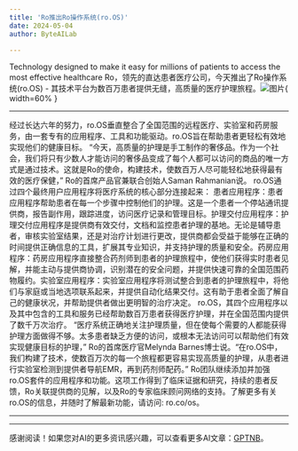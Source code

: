 ```yaml
---
title: 'Ro推出Ro操作系统(ro.OS)'
date: 2024-05-04
author: ByteAILab

---
```


Technology designed to make it easy for millions of patients to access the most effective healthcare
Ro，领先的直达患者医疗公司，今天推出了Ro操作系统(ro.OS) - 其技术平台为数百万患者提供无缝，高质量的医疗护理旅程。![图片](https://ai-techpark.com/wp-content/uploads/2024/05/Ro-introduce-960x540.jpg){ width=60% }

---
经过长达六年的努力，ro.OS垂直整合了全国范围的远程医疗、实验室和药房服务，由一套专有的应用程序、工具和功能驱动。ro.OS旨在帮助患者更轻松有效地实现他们的健康目标。 
“今天，高质量的护理是手工制作的奢侈品。作为一个社会，我们将只有少数人才能访问的奢侈品变成了每个人都可以访问的商品的唯一方式是通过技术。这就是Ro的使命，构建技术，使数百万人尽可能轻松地获得最有效的医疗保健，” Ro的首席产品官兼联合创始人Saman Rahmanian说。
ro.OS通过四个最终用户应用程序将医疗系统的核心部分连接起来：
患者应用程序：患者应用程序帮助患者在每一个步骤中控制他们的护理。这是一个患者一个停站通讯提供商，报告副作用，跟踪进度，访问医疗记录和管理目标。护理交付应用程序：护理交付应用程序是提供商有效交付，文档和监控患者护理的基地。无论是辅导患者，审核实验室结果，还是对治疗计划进行更改，提供商都会受益于能够在正确的时间提供正确信息的工具，扩展其专业知识，并支持护理的质量和安全。药房应用程序：药房应用程序直接整合药剂师到患者的护理旅程中，使他们获得实时患者见解，并能主动与提供商协调，识别潜在的安全问题，并提供快速可靠的全国范围药物履约。实验室应用程序：实验室应用程序将测试整合到患者的护理旅程中，将他们与家庭或当地选项联系起来，并提供自动化结果交付。这有助于患者全面了解自己的健康状况，并帮助提供者做出更明智的治疗决定。
ro.OS，其四个应用程序以及其中包含的工具和服务已经帮助数百万患者获得医疗护理，并在全国范围内提供了数千万次治疗。
“医疗系统正确地关注护理质量，但在使每个需要的人都能获得护理方面做得不够。太多患者缺乏方便的访问，或根本无法访问可以帮助他们有效实现健康目标的护理，” Ro的首席医疗官Melynda Barnes博士说。“在ro.OS中，我们构建了技术，使数百万次的每一个旅程都更容易实现高质量的护理，从患者进行实验室检测到提供者导航EMR，再到药剂师配药。”
Ro团队继续添加并加强ro.OS套件的应用程序和功能。这项工作得到了临床证据和研究，持续的患者反馈，Ro关联提供商的见解，以及Ro的专家临床顾问网络的支持。了解更多有关ro.OS的信息，并随时了解最新功能，请访问: ro.co/os。

---
---
感谢阅读！如果您对AI的更多资讯感兴趣，可以查看更多AI文章：[GPTNB](https://gptnb.com)。